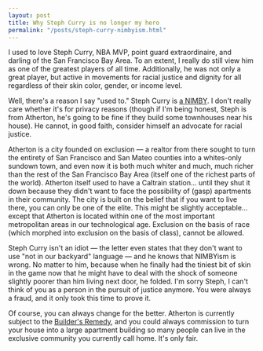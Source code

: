```yaml
---
layout: post
title: Why Steph Curry is no longer my hero
permalink: "/posts/steph-curry-nimbyism.html"
---
```


I used to love Steph Curry, NBA MVP, point guard extraordinaire, and darling of the San Francisco Bay Area. To an extent, I really do still view him as one of the greatest players of all time. Additionally, he was not only a great player, but active in movements for racial justice and dignity for all regardless of their skin color, gender, or income level.

Well, there's a reason I say "used to." Steph Curry is [a NIMBY](https://www.almanacnews.com/news/2023/01/27/steph-and-ayesha-curry-oppose-upzoning-of-atherton-property-near-their-home). I don't really care whether it's for privacy reasons (though if I'm being honest, Steph is from Atherton, he's going to be fine if they build some townhouses near his house). He cannot, in good faith, consider himself an advocate for racial justice.

Atherton is a city founded on exclusion — a realtor from there sought to turn the entirety of San Francisco and San Mateo counties into a whites-only sundown town, and even now it is both much whiter and much, much richer than the rest of the San Francisco Bay Area (itself one of the richest parts of the world). Atherton itself used to have a Caltrain station... until they shut it down because they didn't want to face the possibility of (gasp) apartments in their community. The city is built on the belief that if you want to live there, you can only be one of the elite. This might be slightly acceptable... except that Atherton is located within one of the most important metropolitan areas in our technological age. Exclusion on the basis of race (which morphed into exclusion on the basis of class), cannot be allowed.

Steph Curry isn't an idiot — the letter even states that they don't want to use "not in our backyard" language — and he knows that NIMBYism is wrong. No matter to him, because when he finally had the tiniest bit of skin in the game now that he might have to deal with the shock of someone slightly poorer than him living next door, he folded. I'm sorry Steph, I can't think of you as a person in the pursuit of justice anymore. You were always a fraud, and it only took this time to prove it.

Of course, you can always change for the better. Atherton is currently subject to the [Builder's Remedy](https://www.yimbylaw.org/buildersremedy), and you could always commission to turn your house into a large apartment building so many people can live in the exclusive community you currently call home. It's only fair.
